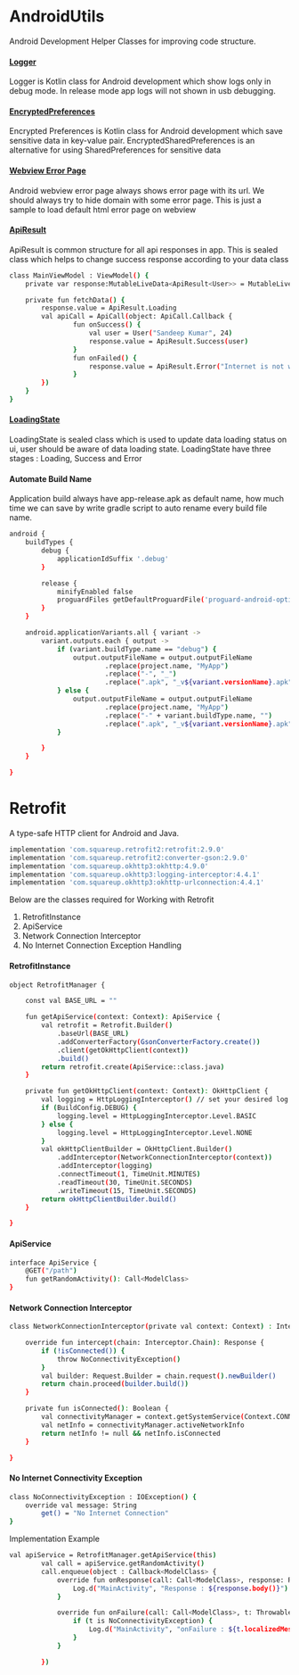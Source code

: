 # AndroidUtils
Android Development Helper Classes for improving code structure.

[<h4> Logger </h4>](https://github.com/sandeep9094/AndroidUtils/blob/master/Logger.kt)

Logger is Kotlin class for Android development which show logs only in debug mode.
In release mode app logs will not shown in usb debugging.

[<h4> EncryptedPreferences </h4>](https://github.com/sandeep9094/AndroidUtils/blob/master/EncryptedPreferences.kt)

Encrypted Preferences is Kotlin class for Android development which save sensitive data in key-value pair.
EncryptedSharedPreferences is an alternative for using SharedPreferences for sensitive data

[<h4> Webview Error Page </h4>](https://github.com/sandeep9094/AndroidUtils/blob/master/webview_error_page.html)

Android webview error page always shows error page with its url. We should always try to hide domain with some error page.
This is just a sample to load default html error page on webview

[<h4> ApiResult </h4>](https://github.com/sandeep9094/AndroidUtils/blob/master/ApiResult.kt)

ApiResult is common structure for all api responses in app. This is sealed class which helps to change success response
according to your data class
```sh
class MainViewModel : ViewModel() {
    private var response:MutableLiveData<ApiResult<User>> = MutableLiveData()

    private fun fetchData() {
        response.value = ApiResult.Loading
        val apiCall = ApiCall(object: ApiCall.Callback {
        		fun onSuccess() {
        			val user = User("Sandeep Kumar", 24)
					response.value = ApiResult.Success(user)
        		}
        		fun onFailed() {
        			response.value = ApiResult.Error("Internet is not working!")
        		}
        })
    }
}
```

[<h4> LoadingState </h4>](https://github.com/sandeep9094/AndroidUtils/blob/master/LoadingState.kt)

LoadingState is sealed class which is used to update data loading status on ui, user should be aware of data loading state.
LoadingState have three stages : Loading, Success and Error

<h4> Automate Build Name </h4>

Application build always have app-release.apk as default name, how much time we can save by write gradle script to auto rename every build file name.

```sh
android {
    buildTypes {
        debug {
            applicationIdSuffix '.debug'
        }

        release {
            minifyEnabled false
            proguardFiles getDefaultProguardFile('proguard-android-optimize.txt'), 'proguard-rules.pro'
        }
    }

    android.applicationVariants.all { variant ->
        variant.outputs.each { output ->
            if (variant.buildType.name == "debug") {
                output.outputFileName = output.outputFileName
                        .replace(project.name, "MyApp")
                        .replace("-", "_")
                        .replace(".apk", "_v${variant.versionName}.apk")
            } else {
                output.outputFileName = output.outputFileName
                        .replace(project.name, "MyApp")
                        .replace("-" + variant.buildType.name, "")
                        .replace(".apk", "_v${variant.versionName}.apk")
            }

        }
    }

}
```
# Retrofit
A type-safe HTTP client for Android and Java.
```sh
implementation 'com.squareup.retrofit2:retrofit:2.9.0'
implementation 'com.squareup.retrofit2:converter-gson:2.9.0'
implementation 'com.squareup.okhttp3:okhttp:4.9.0'
implementation 'com.squareup.okhttp3:logging-interceptor:4.4.1'
implementation 'com.squareup.okhttp3:okhttp-urlconnection:4.4.1'
```

Below are the classes required for Working with Retrofit
1. RetrofitInstance
2. ApiService
3. Network Connection Interceptor
4. No Internet Connection Exception Handling

<h4> RetrofitInstance </h4>

```sh
object RetrofitManager {

    const val BASE_URL = ""

    fun getApiService(context: Context): ApiService {
        val retrofit = Retrofit.Builder()
            .baseUrl(BASE_URL)
            .addConverterFactory(GsonConverterFactory.create())
            .client(getOkHttpClient(context))
            .build()
        return retrofit.create(ApiService::class.java)
    }

    private fun getOkHttpClient(context: Context): OkHttpClient {
        val logging = HttpLoggingInterceptor() // set your desired log level
        if (BuildConfig.DEBUG) {
            logging.level = HttpLoggingInterceptor.Level.BASIC
        } else {
            logging.level = HttpLoggingInterceptor.Level.NONE
        }
        val okHttpClientBuilder = OkHttpClient.Builder()
            .addInterceptor(NetworkConnectionInterceptor(context))
            .addInterceptor(logging)
            .connectTimeout(1, TimeUnit.MINUTES)
            .readTimeout(30, TimeUnit.SECONDS)
            .writeTimeout(15, TimeUnit.SECONDS)
        return okHttpClientBuilder.build()
    }

}
```
<h4> ApiService </h4>

```sh
interface ApiService {
    @GET("/path")
    fun getRandomActivity(): Call<ModelClass>
}
```
<h4> Network Connection Interceptor </h4>

```sh
class NetworkConnectionInterceptor(private val context: Context) : Interceptor {

    override fun intercept(chain: Interceptor.Chain): Response {
        if (!isConnected()) {
            throw NoConnectivityException()
        }
        val builder: Request.Builder = chain.request().newBuilder()
        return chain.proceed(builder.build())
    }

    private fun isConnected(): Boolean {
        val connectivityManager = context.getSystemService(Context.CONNECTIVITY_SERVICE) as ConnectivityManager
        val netInfo = connectivityManager.activeNetworkInfo
        return netInfo != null && netInfo.isConnected
    }

}
```
<h4> No Internet Connectivity Exception </h4>

```sh
class NoConnectivityException : IOException() {
    override val message: String
        get() = "No Internet Connection"
}
```

Implementation Example
```sh
val apiService = RetrofitManager.getApiService(this)
        val call = apiService.getRandomActivity()
        call.enqueue(object : Callback<ModelClass> {
            override fun onResponse(call: Call<ModelClass>, response: Response<ModelClass>) {
                Log.d("MainActivity", "Response : ${response.body()}")
            }

            override fun onFailure(call: Call<ModelClass>, t: Throwable) {
                if (t is NoConnectivityException) {
                    Log.d("MainActivity", "onFailure : ${t.localizedMessage}")
                }
            }

        })
```
